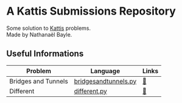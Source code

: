 # A Kattis Submissions Repository

Some solution to [Kattis](https://open.kattis.com) problems.  
Made by Nathanaël Bayle.
  

## Useful Informations
  
Problem | Language | Links
------------- | ------------- | -------------
Bridges and Tunnels | [bridgesandtunnels.py](https://github.com/nathanaelbayle/kattis-submissions/blob/main/Submissions/bridgesandtunnels.py) | [:link:](https://open.kattis.com/problems/bridgesandtunnels/ )
Different | [different.py](https://github.com/nathanaelbayle/kattis-submissions/blob/main/Submissions/different.py) | [:link:](https://open.kattis.com/problems/different/ )








